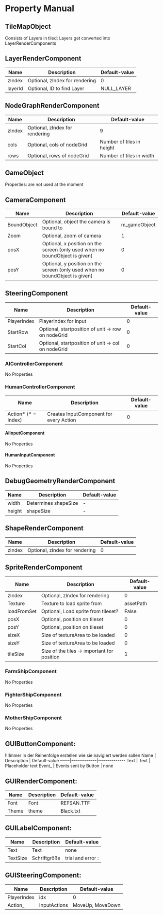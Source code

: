 # Property Manual

## TileMapObject

Consists of Layers in tiled;
Layers get converted into LayerRenderComponents

## LayerRenderComponent 
Name | Description | Default-value
-----|-------------|--------------
zIndex      | Optional, zIndex for rendering    | 0
layerId	    | Optional, ID to find Layer        | NULL_LAYER

## NodeGraphRenderComponent
Name | Description | Default-value
-----|-------------|--------------
zIndex	| Optional, zIndex for rendering	| 9
cols	| Optional, cols of nodeGrid	    | Number of tiles in height
rows	| Optional, rows of nodeGrid	    | Number of tiles in width
## GameObject
Properties: are not used at the moment
## CameraComponent
Name | Description | Default-value
-----|-------------|--------------
BoundObject | Optional, object the camera is bound to	                                    | m_gameObject
Zoom	    | Optional, zoom of camera	                                                    | 1
posX	    | Optional, x position on the screen (only used when no boundObject is given)   | 0
posY	    | Optional, y position on the screen (only used when no boundObject is given)   | 0

## SteeringComponent
Name | Description | Default-value
-----|-------------|--------------
PlayerIndex	| Playerindex for input	                                | 0
StartRow	| Optional, startposition of unit -> row on nodeGrid	| 0
StartCol	| Optional, startposition of unit -> col on nodeGrid	| 0

### AIControllerComponent
No Properties
### HumanControllerComponent
Name | Description | Default-value
-----|-------------|--------------
Action* (* = Index)	| Creates InputComponent for every Action 	| 0

#### AiInputComponent
No Properties
#### HumanInputComponent
No Properties

## DebugGeometryRenderComponent
Name | Description | Default-value
-----|-------------|--------------
width	| Determines shapeSize	| -
height	| shapeSize	            | -

## ShapeRenderComponent
Name | Description | Default-value
-----|-------------|--------------
zIndex  | Optional, zIndex for rendering    | 0

## SpriteRenderComponent
Name | Description | Default-value
-----|-------------|--------------
zIndex	    | Optional, zIndex for rendering	            | 0
Texture	    | Texture to load sprite from	                | assetPath
loadFromSet	| Optional, Load sprite from tileset?	        | False
posX	    | Optional, position on tileset	                | 0
posY	    | Optional, position on tileset	                | 0
sizeX	    | Size of textureArea to be loaded	            | 0
sizeY	    | Size of textureArea to be loaded	            | 0
tileSize	| Size of the tiles -> important for position	| 1

### FarmShipComponent
No Properties
### FighterShipComponent
No Properties
### MotherShipComponent
No Properties

## GUIButtonComponent:
!!!Immer in der Reihenfolge erstellen wie sie navigiert werden sollen
Name | Description | Default-value
-----|-------------|--------------
Text		| Text			            | Placeholder text
Event_		| Events sent by Button	    | none

## GUIRenderComponent:
Name | Description | Default-value
-----|-------------|--------------
Font		| Font				| REFSAN.TTF
Theme		| theme				| Black.txt

## GUILabelComponent:
Name | Description | Default-value
-----|-------------|--------------
Text		| Text				    | none
TextSize	| Schriftgröße			| trial and error :|

## GUISteeringComponent:
Name | Description | Default-value
-----|-------------|--------------
PlayerIndex	| idx				    | 0
Action_		| InputActions			| MoveUp, MoveDown

